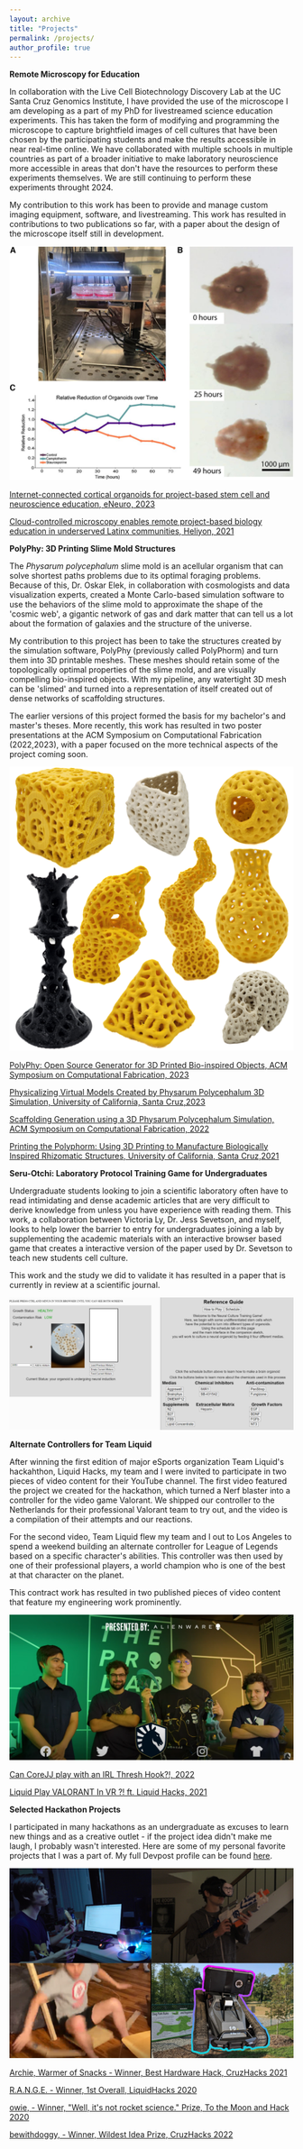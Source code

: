 ```yaml
---
layout: archive
title: "Projects"
permalink: /projects/
author_profile: true
---
```


**Remote Microscopy for Education**

In collaboration with the Live Cell Biotechnology Discovery Lab at the UC Santa Cruz Genomics Institute, I have provided the use of the microscope I am developing as a part of my PhD for livestreamed science education experiments. This has taken the form of modifying and programming the microscope to capture brightfield images of cell cultures that have been chosen by the participating students and make the results accessible in near real-time online. We have collaborated with multiple schools in multiple countries as part of a broader initiative to make laboratory neuroscience more accessible in areas that don't have the resources to perform these experiments themselves. We are still continuing to perform these experiments throught 2024.

My contribution to this work has been to provide and manage custom imaging equipment, software, and livestreaming. This work has resulted in contributions to two publications so far, with a paper about the design of the microscope itself still in development.

![Figure from Elliott et al. which features prototype of microscope.](..\images\elliottpaper.jpg)

[Internet-connected cortical organoids for project-based stem cell and neuroscience education, eNeuro, 2023](https://www.eneuro.org/content/10/12/ENEURO.0308-23.2023.full)

[Cloud-controlled microscopy enables remote project-based biology education in underserved Latinx communities, Heliyon, 2021](https://www.sciencedirect.com/science/article/pii/S2405844022028845)


**PolyPhy: 3D Printing Slime Mold Structures**

The *Physarum polycephalum* slime mold is an acellular organism that can solve shortest paths problems due to its optimal foraging problems. Because of this, Dr. Oskar Elek, in collaboration with cosmologists and data visualization experts, created a Monte Carlo-based simulation software to use the behaviors of the slime mold to approximate the shape of the 'cosmic web', a gigantic network of gas and dark matter that can tell us a lot about the formation of galaxies and the structure of the universe.

My contribution to this project has been to take the structures created by the simulation software, PolyPhy (previously called PolyPhorm) and turn them into 3D printable meshes. These meshes should retain some of the topologically optimal properties of the slime mold, and are visually compelling bio-inspired objects. With my pipeline, any watertight 3D mesh can be 'slimed' and turned into a representation of itself created out of dense networks of scaffolding structures.

The earlier versions of this project formed the basis for my bachelor's and master's theses. More recently, this work has resulted in two poster presentations at the ACM Symposium on Computational Fabrication (2022,2023), with a paper focused on the more technical aspects of the project coming soon.

![Gallery of 3D models created with PolyPhy](..\images\allshapes.png)

[PolyPhy: Open Source Generator for 3D Printed Bio-inspired Objects, ACM Symposium on Computational Fabrication, 2023](https://dl.acm.org/doi/abs/10.1145/3623263.3629159)

[Physicalizing Virtual Models Created by Physarum Polycephalum 3D Simulation, University of California, Santa Cruz,2023](https://escholarship.org/content/qt1x6458cp/qt1x6458cp.pdf)

[Scaffolding Generation using a 3D Physarum Polycephalum Simulation, ACM Symposium on Computational Fabrication, 2022](https://arxiv.org/pdf/2212.11527.pdf)

[Printing the Polyphorm: Using 3D Printing to Manufacture Biologically Inspired Rhizomatic Structures, University of California, Santa Cruz,2021](https://escholarship.org/uc/item/1md0s4qv)


**Seru-Otchi: Laboratory Protocol Training Game for Undergraduates**

Undergraduate students looking to join a scientific laboratory often have to read intimidating and dense academic articles that are very difficult to derive knowledge from unless you have experience with reading them. This work, a collaboration between Victoria Ly, Dr. Jess Sevetson, and myself, looks to help lower the barrier to entry for undergraduates joining a lab by supplementing the academic materials with an interactive browser based game that creates a interactive version of the paper used by Dr. Sevetson to teach new students cell culture.

This work and the study we did to validate it has resulted in a paper that is currently in review at a scientific journal.

![Screenshot of the educational game](..\images\game.png)

**Alternate Controllers for Team Liquid**

After winning the first edition of major eSports organization Team Liquid's hackahthon, Liquid Hacks, my team and I were invited to participate in two pieces of video content for their YouTube channel. The first video featured the project we created for the hackathon, which turned a Nerf blaster into a controller for the video game Valorant. We shipped our controller to the Netherlands for their professional Valorant team to try out, and the video is a compilation of their attempts and our reactions.

For the second video, Team Liquid flew my team and I out to Los Angeles to spend a weekend building an alternate controller for League of Legends based on a specific character's abilities. This controller was then used by one of their professional players, a world champion who is one of the best at that character on the planet.

This contract work has resulted in two published pieces of video content that feature my engineering work prominently.

![Screenshot from the second project](..\images\corevid.PNG)

[Can CoreJJ play with an IRL Thresh Hook?!, 2022](https://www.youtube.com/watch?v=wSxBeZ2eKws)

[Liquid Play VALORANT In VR ?! ft. Liquid Hacks, 2021](https://www.youtube.com/watch?v=8T52fj2YaLI)

**Selected Hackathon Projects**

I participated in many hackathons as an undergraduate as excuses to learn new things and as a creative outlet - if the project idea didn't make me laugh, I probably wasn't interested. Here are some of my personal favorite projects that I was a part of. My full Devpost profile can be found [here](https://devpost.com/deehrlic).

![Cover images for hackathon projects](..\images\hackphotos.PNG)

[Archie, Warmer of Snacks - Winner, Best Hardware Hack, CruzHacks 2021](https://devpost.com/software/pi-heating-doohickey)

[R.A.N.G.E. - Winner, 1st Overall, LiquidHacks 2020](https://devpost.com/software/v-controller)

[owie, - Winner, "Well, it's not rocket science." Prize, To the Moon and Hack 2020](https://devpost.com/software/owie)

[bewithdoggy, - Winner, Wildest Idea Prize, CruzHacks 2022](https://devpost.com/software/bewithdoggy)


